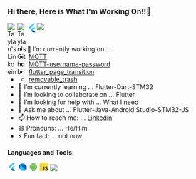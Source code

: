 ### Hi there, Here is What I'm Working On!!👋
<img width="200px" src="https://user-images.githubusercontent.com/37551474/113611467-3a567d80-9657-11eb-862b-b07b4f105c6f.gif"/>
<a href="https://www.linkedin.com/in/taylan-y%C4%B1ld%C4%B1z-02225a158/">
  <img align="left" alt="Taylan's Linkdein" width="22px" src="https://user-images.githubusercontent.com/37551474/114523788-4b058580-9c4d-11eb-8111-ca9ef400287c.png" />
</a>
<a href="https://github.com/taylanyildiz">
  <img align="left" alt="Taylan's Github" width="22px" src="https://user-images.githubusercontent.com/37551474/114523941-76887000-9c4d-11eb-8204-512e1bc200f9.jpg" />
</a>
<a href="https://pub.dev/my-packages">
  <img align="left" alt="Taylan's Github" width="22px" src="https://raw.githubusercontent.com/github/explore/80688e429a7d4ef2fca1e82350fe8e3517d3494d/topics/flutter/flutter.png" />
</a>
<br/>
<br/>

- 🔭 I’m currently working on ... 
- - [MQTT](https://github.com/taylanyildiz/Flutter-MQTT-Example-Messages)
- - [MQTT-username-password](https://github.com/taylanyildiz/flutter_mqtt_subscribe_publish_messages)
- - [flutter_page_transition](https://github.com/taylanyildiz/flutter_page_transition)
- - [removable_trash](https://github.com/taylanyildiz/removable_trash)
- 🌱 I’m currently learning ... Flutter-Dart-STM32
- 👯 I’m looking to collaborate on ... Flutter
- 🤔 I’m looking for help with ... What I need
- 💬 Ask me about ... Flutter-Java-Android Studio-STM32-JS
- 📫 How to reach me: ... [Linkedin](https://www.linkedin.com/in/taylan-yıldız-02225a158)
- 😄 Pronouns: ... He/Him
- ⚡ Fun fact: ... not now


**Languages and Tools:**  

<code><img height="20" src="https://raw.githubusercontent.com/github/explore/80688e429a7d4ef2fca1e82350fe8e3517d3494d/topics/flutter/flutter.png"></code>
<code><img height="20" src="https://raw.githubusercontent.com/github/explore/80688e429a7d4ef2fca1e82350fe8e3517d3494d/topics/dart/dart.png"></code>
<code><img height="20" src="https://raw.githubusercontent.com/github/explore/80688e429a7d4ef2fca1e82350fe8e3517d3494d/topics/android/android.png"></code>
<code><img height="20" src="https://raw.githubusercontent.com/github/explore/80688e429a7d4ef2fca1e82350fe8e3517d3494d/topics/javascript/javascript.png"></code> 
<code><img height="20" src="https://user-images.githubusercontent.com/37551474/121161924-1fbaa380-c856-11eb-82ff-8bcc2249b8b4.png"></code> 

